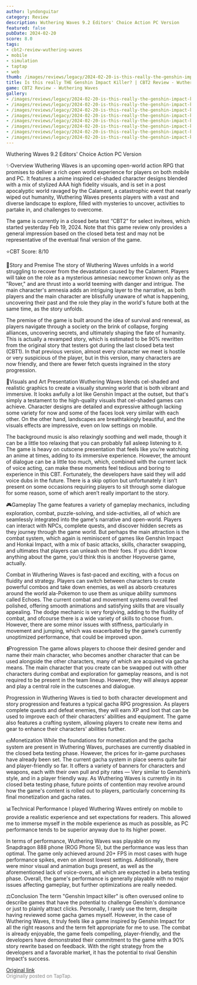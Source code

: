```yaml
---
author: lyndonguitar
category: Review
description: Wuthering Waves 9.2 Editors' Choice Action PC Version
featured: false
pubDate: 2024-02-20
score: 8.0
tags:
- cbt2-review-wuthering-waves
- mobile
- simulation
- taptap
- web
thumb: /images/reviews/legacy/2024-02-20-is-this-really-the-genshin-impact-killer--cbt2-review---wuthering-waves-0.avif
title: Is this really THE Genshin Impact Killer? | CBT2 Review - Wuthering Waves
game: CBT2 Review - Wuthering Waves
gallery:
- /images/reviews/legacy/2024-02-20-is-this-really-the-genshin-impact-killer--cbt2-review---wuthering-waves-0.avif
- /images/reviews/legacy/2024-02-20-is-this-really-the-genshin-impact-killer--cbt2-review---wuthering-waves-1.avif
- /images/reviews/legacy/2024-02-20-is-this-really-the-genshin-impact-killer--cbt2-review---wuthering-waves-2.avif
- /images/reviews/legacy/2024-02-20-is-this-really-the-genshin-impact-killer--cbt2-review---wuthering-waves-3.avif
- /images/reviews/legacy/2024-02-20-is-this-really-the-genshin-impact-killer--cbt2-review---wuthering-waves-4.avif
- /images/reviews/legacy/2024-02-20-is-this-really-the-genshin-impact-killer--cbt2-review---wuthering-waves-5.avif
- /images/reviews/legacy/2024-02-20-is-this-really-the-genshin-impact-killer--cbt2-review---wuthering-waves-6.avif
- /images/reviews/legacy/2024-02-20-is-this-really-the-genshin-impact-killer--cbt2-review---wuthering-waves-7.avif
---
```

Wuthering Waves
9.2
Editors' Choice
Action
PC Version

✨Overview
Wuthering Waves is an upcoming open-world action RPG that promises to deliver a rich open world experience for players on both mobile and PC. It features a anime inspired cel-shaded character designs blended with a mix of stylized AAA high fidelity visuals, and is set in a post apocalyptic world ravaged by the Calament, a catastrophic event that nearly wiped out humanity, Wuthering Waves presents players with a vast and diverse landscape to explore, filled with mysteries to uncover, activities to partake in, and challenges to overcome.

The game is currently in a closed beta test “CBT2” for select invitees, which started yesterday Feb 19, 2024. Note that this game review only provides a general impression based on the closed beta test and may not be representative of the eventual final version of the game.

⭐️CBT Score: 8/10

📖Story and Premise
The story of Wuthering Waves unfolds in a world struggling to recover from the devastation caused by the Calament. Players will take on the role as a mysterious amnesiac newcomer known only as the "Rover," and are thrust into a world teeming with danger and intrigue. The main character's amnesia adds an intriguing layer to the narrative, as both players and the main character are blissfully unaware of what is happening, uncovering their past and the role they play in the world's future both at the same time, as the story unfolds.

The premise of the game is built around the idea of survival and renewal, as players navigate through a society on the brink of collapse, forging alliances, uncovering secrets, and ultimately shaping the fate of humanity. This is actually a revamped story, which is estimated to be 90% rewritten from the original story that testers got during the last closed beta test (CBT1). In that previous version, almost every character we meet is hostile or very suspicious of the player, but in this version, many characters are now friendly, and there are fewer fetch quests ingrained in the story progression.

🎨Visuals and Art Presentation
Wuthering Waves blends cel-shaded and realistic graphics to create a visually stunning world that is both vibrant and immersive. It looks awfully a lot like Genshin Impact at the outset, but that's simply a testament to the high-quality visuals that cel-shaded games can achieve. Character designs are detailed and expressive although lacking some variety for now and some of the faces look very similar with each other. On the other hand, landscapes are breathtakingly beautiful, and the visuals effects are impressive, even on low settings on mobile.

The background music is also relaxingly soothing and well made, though it can be a little too relaxing that you can probably fall asleep listening to it. The game is heavy on cutscene presentation that feels like you’re watching an anime at times, adding to its immersive experience. However, the amount of dialogue can be a little too much, which, combined with the current lack of voice acting, can make these moments feel tedious and boring to experience in this CBT. Fortunately, the developers have said they will add voice dubs in the future. There is a skip option but unfortunately it isn’t present on some occasions requiring players to sit through some dialogue for some reason, some of which aren’t really important to the story.

🎮Gameplay
The game features a variety of gameplay mechanics, including exploration, combat, puzzle-solving, and side-activities, all of which are seamlessly integrated into the game's narrative and open-world. Players can interact with NPCs, complete quests, and discover hidden secrets as they journey through the game world. But perhaps the main attraction is the combat system, which again is reminiscent of games like Genshin Impact and Honkai Impact, with a mix of basic attacks, skills, character swapping, and ultimates that players can unleash on their foes. If you didn’t know anything about the game, you’d think this is another Hoyoverse game, actually.

Combat in Wuthering Waves is fast-paced and exciting, with a focus on fluidity and strategy. Players can switch between characters to create powerful combos and take down enemies, as well as absorb creatures around the world ala-Pokemon to use them as unique ability summons called Echoes. The current combat and movement systems overall feel polished, offering smooth animations and satisfying skills that are visually appealing. The dodge mechanic is very forgiving, adding to the fluidity of combat, and ofcourse there is a wide variety of skills to choose from. However, there are some minor issues with stiffness, particularly in movement and jumping, which was exacerbated by the game’s currently unoptimized performance, that could be improved upon.

⏫Progression
The game allows players to choose their desired gender and name their main character, who becomes another character that can be used alongside the other characters, many of which are acquired via gacha means. The main character that you create can be swapped out with other characters during combat and exploration for gameplay reasons, and is not required to be present in the team lineup. However, they will always appear and play a central role in the cutscenes and dialogue.

Progression in Wuthering Waves is tied to both character development and story progression and features a typical gacha RPG progression. As players complete quests and defeat enemies, they will earn XP and loot that can be used to improve each of their characters' abilities and equipment. The game also features a crafting system, allowing players to create new items and gear to enhance their characters' abilities further.

💵Monetization
While the foundations for monetization and the gacha system are present in Wuthering Waves, purchases are currently disabled in the closed beta testing phase. However, the prices for in-game purchases have already been set. The current gacha system in place seems quite fair and player-friendly so far. It offers a variety of banners for characters and weapons, each with their own pull and pity rates — Very similar to Genshin’s style, and in a player friendly way. As Wuthering Waves is currently in its closed beta testing phase, future points of contention may revolve around how the game's content is rolled out to players, particularly concerning its final monetization and gacha rates.

📊Technical Performance
I played Wuthering Waves entirely on mobile to provide a realistic experience and set expectations for readers. This allowed me to immerse myself in the mobile experience as much as possible, as PC performance tends to be superior anyway due to its higher power.

In terms of performance, Wuthering Waves was playable on my Snapdragon 888 phone (ROG Phone 5), but the performance was less than optimal. The game only achieved around 20+ FPS in most cases with huge performance spikes, even on almost lowest settings. Additionally, there were minor visual and animation bugs present, as well as the aforementioned lack of voice-overs, all which are expected in a beta testing phase. Overall, the game's performance is generally playable with no major issues affecting gameplay, but further optimizations are really needed.

⚖️Conclusion
The term "Genshin Impact killer" is often overused online to describe games that have the potential to challenge Genshin's dominance or just to plainly attract clicks. Personally, I rarely use the term, despite having reviewed some gacha games myself. However, in the case of Wuthering Waves, it truly feels like a game inspired by Genshin Impact for all the right reasons and the term felt appropriate for me to use. The combat is already enjoyable, the game feels compelling, player-friendly, and the developers have demonstrated their commitment to the game with a 90% story rewrite based on feedback. With the right strategy from the developers and a favorable market, it has the potential to rival Genshin Impact's success.

[Original link](https://www.taptap.io/post/7029262)<br><span style="font-size: 0.95em; color: #888;">Originally posted on TapTap.</span>